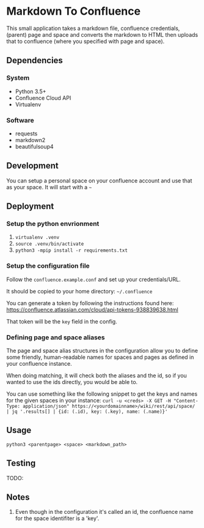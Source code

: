 Markdown To Confluence
======================
This small application takes a markdown file, confluence credentials, (parent)
page and space and converts the markdown to HTML then uploads that to
confluence (where you specified with page and space).

Dependencies
------------
### System
- Python 3.5+
- Confluence Cloud API
- Virtualenv

### Software
- requests
- markdown2
- beautifulsoup4

Development
-----------
You can setup a personal space on your confluence account and use that as your
space.  It will start with a `~`

Deployment
----------
### Setup the python envrionment
1. `virtualenv .venv`
2. `source .venv/bin/activate`
3. `python3 -mpip install -r requirements.txt`

### Setup the configuration file
Follow the `confluence.example.conf` and set up your credentials/URL.

It should be copied to your home directory: `~/.confluence`

You can generate a token by following the instructions found here:
https://confluence.atlassian.com/cloud/api-tokens-938839638.html

That token will be the `key` field in the config.

### Defining page and space aliases
The page and space alias structures in the configuration allow you to define
some friendly, human-readable names for spaces and pages as defined in your
confluence instance.

When doing matching, it will check both the aliases and the id, so if you wanted
to use the ids directly, you would be able to.

You can use something like the following snippet to get the keys and names for
the given spaces in your instance:
`curl -u <creds> -X GET -H "Content-Type: application/json" https://<yourdomainname>/wiki/rest/api/space/ | jq '.results[] | {id: (.id), key: (.key), name: (.name)}'`

Usage
-----
`python3 <parentpage> <space> <markdown_path>`

Testing
-------
TODO:

Notes
-----
1. Even though in the configuration it's called an id, the confluence name for
the space identifiter is a 'key'.

